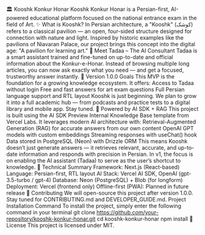 🏛️ Kooshk Konkur Honar
Kooshk Konkur Honar is a Persian-first, AI-powered educational platform focused on the national entrance exam in the field of Art.
✨ What is Kooshk?
In Persian architecture, a "Kooshk" (کوشک) refers to a classical pavilion — an open, four-sided structure designed for connection with nature and light. Inspired by historic examples like the pavilions of Niavaran Palace, our project brings this concept into the digital age:
"A pavilion for learning art."
🧠 Meet Tadaa – The AI Consultant
Tadaa is a smart assistant trained and fine-tuned on up-to-date and official information about the Konkur-e-Honar.
Instead of browsing multiple long articles, you can now ask exactly what you need — and get a focused, trustworthy answer instantly.
📌 Version 1.0.0 Goals
This MVP is the foundation for a growing knowledge ecosystem. It offers:
Access to Tadaa without login
Free and fast answers for art exam questions
Full Persian language support and RTL layout
Kooshk is just beginning. We plan to grow it into a full academic hub — from podcasts and practice tests to a digital library and mobile app. Stay tuned.
🧠 Powered by AI SDK + RAG
This project is built using the AI SDK Preview Internal Knowledge Base template from Vercel Labs.
It leverages modern AI architecture with:
Retrieval-Augmented Generation (RAG) for accurate answers from our own content
OpenAI GPT models with custom embeddings
Streaming responses with useChat() hook
Data stored in PostgreSQL (Neon) with Drizzle ORM
This means Kooshk doesn’t just generate answers — it retrieves relevant, accurate, and up-to-date information and responds with precision in Persian.
In v1, the focus is on enabling the AI assistant (Tadaa) to serve as the user’s shortcut to knowledge.
🔧 Technical Summary
Framework: Next.js (React-based)
Language: Persian-first, RTL layout
AI Stack: Vercel AI SDK, OpenAI (gpt-3.5-turbo / gpt-4)
Database: Neon (PostgreSQL) + Blob (for longform)
Deployment: Vercel (frontend only)
Offline-first (PWA): Planned in future release
🤝 Contributing
We will open-source this project after version 1.0.0.
Stay tuned for CONTRIBUTING.md and DEVELOPER_GUIDE.md.
Project Installation Command
To install the project, simply enter the following command in your terminal
git clone https://github.com/your-repository/kooshk-konkur-honar.git
cd kooshk-konkur-honar
npm install
📜 License
This project is licensed under MIT.